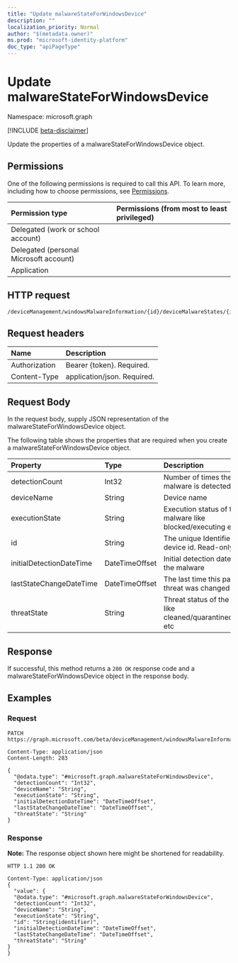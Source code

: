 ```yaml
---
title: "Update malwareStateForWindowsDevice"
description: ""
localization_priority: Normal
author: "$(metadata.owner)"
ms.prod: "microsoft-identity-platform"
doc_type: "apiPageType"
---
```


# Update malwareStateForWindowsDevice

Namespace: microsoft.graph

[!INCLUDE [beta-disclaimer](../../includes/beta-disclaimer.md)]

Update the properties of a malwareStateForWindowsDevice object.

## Permissions

One of the following permissions is required to call this API. To learn more, including how to choose permissions, see [Permissions](/graph/permissions-reference).

| Permission type                        | Permissions (from most to least privileged) |
| :------------------------------------- | :------------------------------------------ |
| Delegated (work or school account)     |                                             |
| Delegated (personal Microsoft account) |                                             |
| Application                            |                                             |

## HTTP request

<!-- {
  "blockType": "ignored"
}
-->

```http
/deviceManagement/windowsMalwareInformation/{id}/deviceMalwareStates/{id}

```

## Request headers

| Name          | Description                 |
| :------------ | :-------------------------- |
| Authorization | Bearer {token}. Required.   |
| Content-Type  | application/json. Required. |

## Request Body

In the request body, supply JSON representation of the malwareStateForWindowsDevice object.

<!-- Actions and Functions -->

<!-- CRUD Methods -->

The following table shows the properties that are required when you create a malwareStateForWindowsDevice object.

| Property                 | Type           | Description                                                       |
| :----------------------- | :------------- | :---------------------------------------------------------------- |
| detectionCount           | Int32          | Number of times the malware is detected                           |
| deviceName               | String         | Device name                                                       |
| executionState           | String         | Execution status of the malware like blocked/executing etc        |
| id                       | String         | The unique Identifier. This is device id. Read-only.              |
| initialDetectionDateTime | DateTimeOffset | Initial detection datetime of the malware                         |
| lastStateChangeDateTime  | DateTimeOffset | The last time this particular threat was changed                  |
| threatState              | String         | Threat status of the malware like cleaned/quarantined/allowed etc |

## Response

If successful, this method returns a `200 OK` response code and a malwareStateForWindowsDevice object in the response body.

## Examples

### Request

<!-- {
  "blockType": "request",
  "name": "update_malwarestateforwindowsdevice"
}
-->

```http
PATCH https://graph.microsoft.com/beta/deviceManagement/windowsMalwareInformation/{id}/deviceMalwareStates/{id}

Content-Type: application/json
Content-Length: 283

{
  "@odata.type": "#microsoft.graph.malwareStateForWindowsDevice",
  "detectionCount": "Int32",
  "deviceName": "String",
  "executionState": "String",
  "initialDetectionDateTime": "DateTimeOffset",
  "lastStateChangeDateTime": "DateTimeOffset",
  "threatState": "String"
}

```

### Response

**Note:** The response object shown here might be shortened for readability.

<!-- {
  "blockType": "response",
  "truncated": true,
  "@odata.type": "microsoft.management.services.api.malwareStateForWindowsDevice"
}
-->

```http
HTTP 1.1 200 OK

Content-Type: application/json
{
  "value": {
  "@odata.type": "#microsoft.graph.malwareStateForWindowsDevice",
  "detectionCount": "Int32",
  "deviceName": "String",
  "executionState": "String",
  "id": "String(identifier)",
  "initialDetectionDateTime": "DateTimeOffset",
  "lastStateChangeDateTime": "DateTimeOffset",
  "threatState": "String"
}
}

```